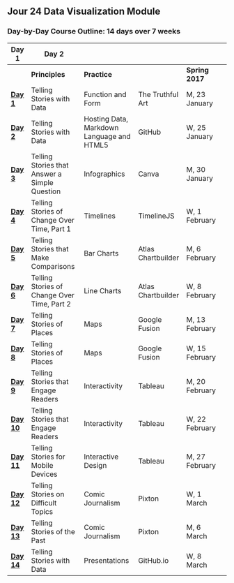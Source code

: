 ## Jour 24 Data Visualization Module

### Day-by-Day Course Outline: 14 days over 7 weeks

| **Day 1** |**Day 2** | |  |  | |
| ------------- | ------------- | ------------ | --------------- | -------- | ---------- |
| | **Principles** | **Practice** |  | **Spring 2017** | 
|[**Day 1**](WeeklySchedule/day1.md)  | Telling Stories with Data | Function and Form | The Truthful Art| M, 23 January |
|[**Day 2**](WeeklySchedule/day2.md)  | Telling Stories with Data | Hosting Data, Markdown Language and HTML5 | GitHub | W, 25 January |
|[**Day 3**](WeeklySchedule/day3.md)  | Telling Stories that Answer a Simple Question | Infographics | Canva | M, 30 January |
|[**Day 4**](WeeklySchedule/day4.md)  | Telling Stories of Change Over Time, Part 1 | Timelines | TimelineJS | W, 1 February |
|[**Day 5**](WeeklySchedule/day5.md)  | Telling Stories that Make Comparisons | Bar Charts | Atlas Chartbuilder | M, 6 February |
|[**Day 6**](WeeklySchedule/day6.md)  | Telling Stories of Change Over Time, Part 2 | Line Charts | Atlas Chartbuilder | W, 8 February |
|[**Day 7**](WeeklySchedule/day7.md)  | Telling Stories of Places | Maps | Google Fusion | M, 13 February |
|[**Day 8**](WeeklySchedule/day8.md)  | Telling Stories of Places | Maps | Google Fusion | W, 15 February |
|[**Day 9**](WeeklySchedule/day9.md)  | Telling Stories that Engage Readers | Interactivity | Tableau | M, 20 February |
|[**Day 10**](WeeklySchedule/day10.md)  | Telling Stories that Engage Readers | Interactivity | Tableau | W, 22 February |
|[**Day 11**](WeeklySchedule/day11.md)  | Telling Stories for Mobile Devices | Interactive Design | Tableau | M, 27 February |
|[**Day 12**](WeeklySchedule/day12.md)  | Telling Stories on Difficult Topics | Comic Journalism | Pixton | W, 1 March |
|[**Day 13**](WeeklySchedule/day13.md)  | Telling Stories of the Past | Comic Journalism | Pixton | M, 6 March |
|[**Day 14**](WeeklySchedule/day14.md)  | Telling Stories with Data | Presentations | GitHub.io | W, 8 March |



